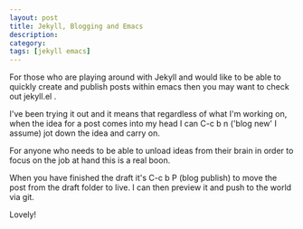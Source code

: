 ```yaml
---
layout: post
title: Jekyll, Blogging and Emacs
description:
category:
tags: [jekyll emacs]
---
```


For those who are playing around with Jekyll and would like to be able to quickly create and publish posts within emacs then you may want to check out jekyll.el .

I've been trying it out and it means that regardless of what I'm working on, when the idea for a post comes into my head I can C-c b n ('blog new' I assume) jot down the idea and carry on.

For anyone who needs to be able to unload ideas from their brain in order to focus on the job at hand this is a real boon.

When you have finished the draft it's C-c b P (blog publish) to move the post from the draft folder to live. I can then preview it and push to the world via git. 

Lovely!